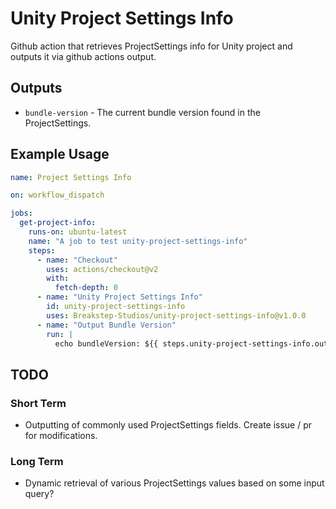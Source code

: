 # Unity Project Settings Info
Github action that retrieves ProjectSettings info for Unity project and outputs it via github actions output.


## Outputs
* `bundle-version` - The current bundle version found in the ProjectSettings.

## Example Usage

```yaml
name: Project Settings Info

on: workflow_dispatch

jobs:
  get-project-info:
    runs-on: ubuntu-latest
    name: "A job to test unity-project-settings-info"
    steps:
      - name: "Checkout"
        uses: actions/checkout@v2
        with:
          fetch-depth: 0
      - name: "Unity Project Settings Info"
        id: unity-project-settings-info
        uses: Breakstep-Studios/unity-project-settings-info@v1.0.0
      - name: "Output Bundle Version"
        run: |
          echo bundleVersion: ${{ steps.unity-project-settings-info.outputs.bundle-version }}
```

## TODO

### Short Term
* Outputting of commonly used ProjectSettings fields. Create issue / pr for modifications.

### Long Term
* Dynamic retrieval of various ProjectSettings values based on some input query?
